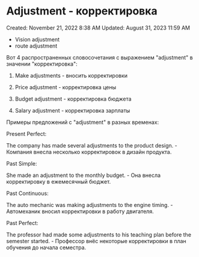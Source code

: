 # Adjustment - корректировка

Created: November 21, 2022 8:38 AM
Updated: August 31, 2023 11:59 AM

- Vision adjustment
- route adjustment

Вот 4 распространенных словосочетания с выражением "adjustment" в значении "корректировка":

1. Make adjustments - вносить корректировки

2. Price adjustment - корректировка цены

3. Budget adjustment - корректировка бюджета

4. Salary adjustment - корректировка зарплаты

Примеры предложений с "adjustment" в разных временах:

Present Perfect:

The company has made several adjustments to the product design. - Компания внесла несколько корректировок в дизайн продукта.

Past Simple:

She made an adjustment to the monthly budget. - Она внесла корректировку в ежемесячный бюджет.

Past Continuous:

The auto mechanic was making adjustments to the engine timing. - Автомеханик вносил корректировки в работу двигателя.

Past Perfect:

The professor had made some adjustments to his teaching plan before the semester started. - Профессор внёс некоторые корректировки в план обучения до начала семестра.